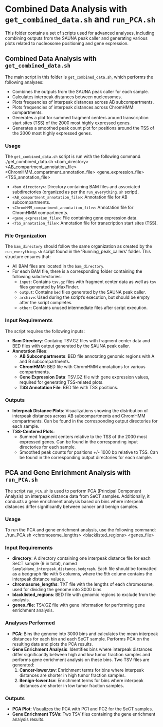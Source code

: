 # Combined Data Analysis with `get_combined_data.sh` and `run_PCA.sh`

This folder contains a set of scripts used for advanced analyses, including combining outputs from the SAUNA peak caller and generating various plots related to nucleosome positioning and gene expression.

## Combined Data Analysis with `get_combined_data.sh`

The main script in this folder is `get_combined_data.sh`, which performs the following analyses:

- Combines the outputs from the SAUNA peak caller for each sample.
- Calculates interpeak distances between nucleosomes.
- Plots frequencies of interpeak distances across AB subcompartments.
- Plots frequencies of interpeak distances across ChromHMM compartments.
- Generates a plot for summed fragment centers around transcription start sites (TSS) of the 2000 most highly expressed genes.
- Generates a smoothed peak count plot for positions around the TSS of the 2000 most highly expressed genes.

### Usage

The `get_combined_data.sh` script is run with the following command:
./get_combined_data.sh <bam_directory> <AB_compartment_annotation_file> <ChromHMM_compartment_annotation_file> <gene_expression_file> <TSS_annotation_file>


- `<bam_directory>`: Directory containing BAM files and associated subdirectories (organized as per the `run_everything.sh` script).
- `<AB_compartment_annotation_file>`: Annotation file for AB subcompartments.
- `<ChromHMM_compartment_annotation_file>`: Annotation file for ChromHMM compartments.
- `<gene_expression_file>`: File containing gene expression data.
- `<TSS_annotation_file>`: Annotation file for transcription start sites (TSS).

### File Organization

The `bam_directory` should follow the same organization as created by the `run_everything.sh` script found in the 'Running_peak_callers' folder. This structure ensures that:

- All BAM files are located in the `bam_directory`.
- For each BAM file, there is a corresponding folder containing the following subdirectories:
  - `input`: Contains `tsv.gz` files with fragment center data as well as `tsv` files generated by MaxFinder.
  - `output`: Contains `bed` files generated by the SAUNA peak caller.
  - `archive`: Used during the script’s execution, but should be empty after the script completes.
  - `other`: Contains unused intermediate files after script execution.

### Input Requirements

The script requires the following inputs:

- **Bam Directory**: Containg TSV.GZ files with fragment center data and BED files with output generated by the SAUNA peak caller.
- **Annotation Files**:
  - **AB Subcompartments**: BED file annotating genomic regions with A and B subcompartments.
  - **ChromHMM**: BED file with ChromHMM annotations for various compartments.
  - **Gene Expression Data**: TSV.GZ file with gene expression values, required for generating TSS-related plots.
  - **TSS Annotation File**: BED file with TSS positions.

### Outputs

- **Interpeak Distance Plots**: Visualizations showing the distribution of interpeak distances across AB subcompartments and ChromHMM compartments. Can be found in the corresponding output directories for each sample.
- **TSS-Centered Plots**:
  - Summed fragment centers relative to the TSS of the 2000 most expressed genes. Can be found in the corresponding input directories for each sample.
  - Smoothed peak counts for positions +/- 1000 bp relative to TSS. Can be found in the corresponding output directories for each sample.

## PCA and Gene Enrichment Analysis with `run_PCA.sh`

The script `run_PCA.sh` is used to perform PCA (Principal Component Analysis) on interpeak distance data from SeCT samples. Additionally, it conducts a gene enrichment analysis based on bins where interpeak distances differ significantly between cancer and benign samples.

### Usage

To run the PCA and gene enrichment analysis, use the following command:
./run_PCA.sh <directory> <chromosome_lengths> <blacklisted_regions> <genes_file>


### Input Requirements

- **directory**: A directory containing one interpeak distance file for each SeCT sample (9 in total), named `SampleName_interpeak_distance.bedgraph`. Each file should be formatted as a bedgraph file with 5 columns, where the 5th column contains the interpeak distance values.
- **chromosome_lengths**: TXT file with the lengths of each chromosome, used for dividing the genome into 3000 bins.
- **blacklisted_regions**: BED file with genomic regions to exclude from the analysis.
- **genes_file**: TSV.GZ file with gene information for performing gene enrichment analysis.

### Analyses Performed

- **PCA**: Bins the genome into 3000 bins and calculates the mean interpeak distances for each bin and each SeCT sample. Performs PCA on the resulting data and plots the PCA results.
- **Gene Enrichment Analysis**: Identifies bins where interpeak distances differ significantly between high and low tumor fraction samples and performs gene enrichment analysis on these bins. Two TSV files are generated:
  1. **Cancer-lower.tsv**: Enrichment terms for bins where interpeak distances are shorter in high tumor fraction samples.
  2. **Benign-lower.tsv**: Enrichment terms for bins where interpeak distances are shorter in low tumor fraction samples.

### Outputs

- **PCA Plot**: Visualizes the PCA with PC1 and PC2 for the SeCT samples.
- **Gene Enrichment TSVs**: Two TSV files containing the gene enrichment analysis results.

